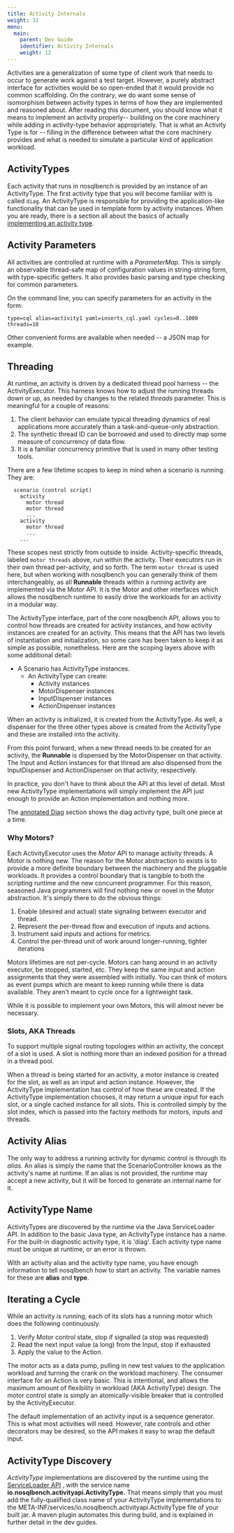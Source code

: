 ```yaml
---
title: Activity Internals
weight: 32
menu:
  main:
    parent: Dev Guide
    identifier: Activity Internals
    weight: 12
---
```


Activities are a generalization of some type of client work that needs to occur
to generate work against a test target. However, a purely abstract interface for
activities would be so open-ended that it would provide no common scaffolding.
On the contrary, we do want some sense of isomorphism between activity types in
terms of how they are implemented and reasoned about. After reading this
document, you should know what it means to implement an activity properly--
building on the core machinery while adding in activity-type behavior
appropriately. That is what an Activity Type is for -- filling in the difference
between what the core machinery provides and what is needed to simulate a
particular kind of application workload.

## ActivityTypes

Each activity that runs in nosqlbench is provided by an instance of an
ActivityType. The first activity type that you will become familiar with is
called ``diag``. An ActivityType is responsible for providing the
application-like functionality that can be used in template form by activity
instances. When you are ready, there is a section all about the basics of
actually [implementing an activity
type](/dev-guide/building_activities/).

## Activity Parameters

All activities are controlled at runtime with a _ParameterMap_. This is simply
an observable thread-safe map of configuration values in string-string form,
with type-specific getters. It also provides basic parsing and type checking for
common parameters.

On the command line, you can specify parameters for an activity in the form:
~~~
type=cql alias=activity1 yaml=inserts_cql.yaml cycles=0..1000 threads=10
~~~

Other convenient forms are available when needed -- a JSON map for example.


## Threading

At runtime, an activity is driven by a dedicated thread pool harness -- the
ActivityExecutor. This harness knows how to adjust the running threads down or
up, as needed by changes to the related _threads_ parameter. This is meaningful
for a couple of reasons:

1. The client behavior can emulate typical threading dynamics of real
   applications more accurately than a task-and-queue-only abstraction.
2. The synthetic thread ID can be borrowed and used to directly 
   map some measure of concurrency of data flow.
3. It is a familiar concurrency primitive that is used in many other testing tools.

There are a few lifetime scopes to keep in mind when a scenario is running. They
are:

~~~
  scenario (control script)
    activity
      motor thread
      motor thread
      ...
    activity
      motor thread
      ...
    ...
~~~

These scopes nest strictly from outside to inside. Activity-specific threads,
labeled `motor threads` above, run within the activity. Their executors run in
their own thread per-activity, and so forth. The term `motor thread` is used
here, but when working with nosqlbench you can generally think of them
interchangeably, as all __Runnable__ threads within a running activity are
implemented via the Motor API. It is the Motor and other interfaces which allows
the nosqlbench runtime to easily drive the workloads for an activity in a
modular way.

The ActivityType interface, part of the core nosqlbench API, allows you to
control how threads are created for activity instances, and how activity
instances are created for an activity. This means that the API has two levels of
instantiation and initialization, so some care has been taken to keep it as
simple as possible, nonetheless. Here are the scoping layers above with some
additional detail:

- A Scenario has ActivityType instances.
  - An ActivityType can create:
    - Activity instances
    - MotorDispenser instances
    - InputDispenser instances
    - ActionDispenser instances

When an activity is initialized, it is created from the ActivityType. As well, a
dispenser for the three other types above is created from the ActivityType and
these are installed into the activity.

From this point forward, when a new thread needs to be created for an activity,
the __Runnable__ is dispensed by the MotorDispenser on that activity. The Input
and Action instances for that thread are also dispensed from the InputDispenser
and ActionDispenser on that activity, respectively.

In practice, you don't have to think about the API at this level of detail. Most
new ActivityType implementations will simply implement the API just enough to
provide an Action implementation and nothing more.

The [annotated Diag](/dev-guide/annotated_diag/) section shows the diag activity
type, built one piece at a time.

### Why Motors?

Each ActivityExecutor uses the _Motor_ API to manage activity threads. A Motor
is nothing new. The reason for the Motor abstraction to exists is to provide a
more definite boundary between the machinery and the pluggable workloads. It
provides a control boundary that is tangible to both the scripting runtime and
the new concurrent programmer. For this reason, seasoned Java programmers will
find nothing new or novel in the Motor abstraction. It's simply there to do the
obvious things:

1. Enable (desired and actual) state signaling between executor and thread.
2. Represent the per-thread flow and execution of inputs and actions.
3. Instrument said inputs and actions for metrics.
4. Control the per-thread unit of work around longer-running, tighter iterations

Motors lifetimes are not per-cycle. Motors can hang around in an activity
executor, be stopped, started, etc. They keep the same input and action
assignments that they were assembled with initially. You can think of motors as
event pumps which are meant to keep running while there is data available. They
aren't meant to cycle once for a lightweight task.

While it is possible to implement your own Motors, this will almost never be necessary.

### Slots, AKA Threads

To support multiple signal routing topologies within an activity, the concept of
a slot is used. A slot is nothing more than an indexed position for a thread in
a thread pool.

When a thread is being started for an activity, a motor instance is created for
the slot, as well as an input and action instance. However, the ActivityType
implementation has control of how these are created. If the ActivityType
implementation chooses, it may return a unique input for each slot, or a single
cached instance for all slots. This is controlled simply by the slot index,
which is passed into the factory methods for motors, inputs and threads.

## Activity Alias

The only way to address a running activity for dynamic control is through its
_alias_. An alias is simply the name that the ScenarioController knows as the
activity's name at runtime. If an alias is not provided, the runtime may accept
a new activity, but it will be forced to generate an internal name for it.

## ActivityType Name

ActivityTypes are discovered by the runtime via the Java ServiceLoader API. In
addition to the basic Java type, an ActivityType instance has a name. For the
built-in diagnostic activity type, it is 'diag'. Each activity type name must be
unique at runtime, or an error is thrown.

With an activity alias and the activity type name, you have enough information
to tell nosqlbench how to start an activity. The variable names for these are
**alias** and **type**.

## Iterating a Cycle

While an activity is running, each of its slots has a running motor which does
the following continuously.

1. Verify Motor control state, stop if signalled (a stop was requested)
2. Read the next input value (a long) from the Input, stop if exhausted
3. Apply the value to the Action.

The motor acts as a data pump, pulling in new test values to the application
workload and turning the crank on the workload machinery. The consumer interface
for an Action is very basic. This is intentional, and allows the maximum amount
of flexibility in workload (AKA ActivityType) design. The motor control state is
simply an atomically-visible breaker that is controlled by the ActivityExecutor.

The default implementation of an activity input is a sequence generator. This is
what most activities will need. However, rate controls and other decorators may
be desired, so the API makes it easy to wrap the default input.

## ActivityType Discovery

_ActivityType_ implementations are discovered by the runtime using the
[ServiceLoader API](https://docs.oracle.com/javase/8/docs/api/java/util/ServiceLoader.html) ,
with the service name __io.nosqlbench.activityapi.ActivityType.__ That means
simply that you must add the fully-qualified class name of your ActivityType
implementations to the META-INF/services/io.nosqlbench.activityapi.ActivityType
file of your built jar. A maven plugin automates this during build, and is
explained in further detail in the dev guides.



